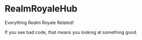 # RealmRoyaleHub
Everything Realm Royale Related!

If you see bad code, that means you looking at something good.

